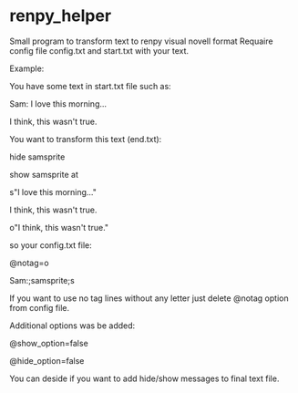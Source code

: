 # renpy_helper
Small program to transform text to renpy visual novell format
Requaire config file config.txt and start.txt with your text.


Example:


You have some text in start.txt file such as:


Sam: I love this morning... 

I think, this wasn't true.


You want to transform this text (end.txt):


hide samsprite

show samsprite at

s"I love this morning..."

I think, this wasn't true.

o"I think, this wasn't true."


so your config.txt file:


@notag=o 

Sam:;samsprite;s

If you want to use no tag lines without any letter just delete @notag option from config file.


Additional options was be added:


@show_option=false

@hide_option=false

You can deside if you want to add hide/show messages to final text file.  

